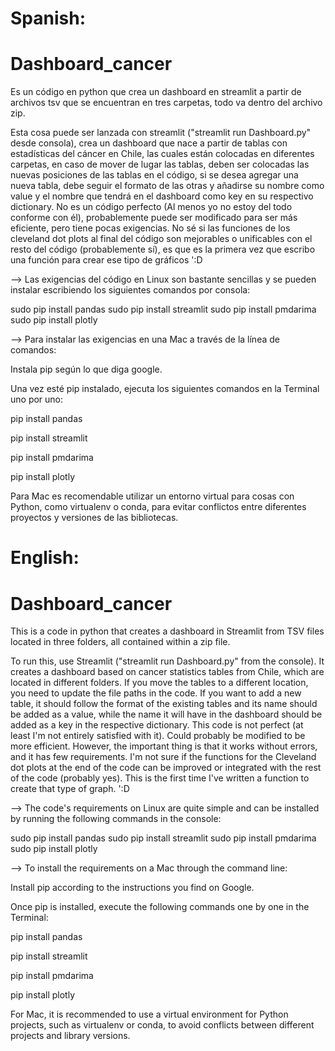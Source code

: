 # Spanish:

# Dashboard_cancer
Es un código en python que crea un dashboard en streamlit a partir de archivos tsv que se encuentran en tres carpetas, todo va dentro del archivo zip.

Esta cosa puede ser lanzada con streamlit ("streamlit run Dashboard.py" desde consola), crea un dashboard que nace a partir de tablas con estadísticas del cáncer en Chile, las cuales están colocadas en diferentes carpetas, en caso de mover de lugar las tablas, deben ser colocadas las nuevas posiciones de las tablas en el código, si se desea agregar una nueva tabla, debe seguir el formato de las otras y añadirse su nombre como value y el nombre que tendrá en el dashboard como key en su respectivo dictionary. No es un código perfecto (Al menos yo no estoy del todo conforme con él), probablemente puede ser modificado para ser más eficiente, pero tiene pocas exigencias. No sé si las funciones de los cleveland dot plots al final del código son mejorables o unificables con el resto del código (probablemente sí), es que es la primera vez que escribo una función para crear ese tipo de gráficos ':D

--> Las exigencias del código en Linux son bastante sencillas y se pueden instalar escribiendo los siguientes comandos por consola:

sudo pip install pandas
sudo pip install streamlit
sudo pip install pmdarima
sudo pip install plotly


--> Para instalar las exigencias en una Mac a través de la línea de comandos:

Instala pip según lo que diga google.

Una vez esté pip instalado, ejecuta los siguientes comandos en la Terminal uno por uno:

   pip install pandas

   pip install streamlit

   pip install pmdarima

   pip install plotly

Para Mac es recomendable utilizar un entorno virtual para cosas con Python, como virtualenv o conda, para evitar conflictos entre diferentes proyectos y versiones de las bibliotecas.


# English:

# Dashboard_cancer

This is a code in python that creates a dashboard in Streamlit from TSV files located in three folders, all contained within a zip file.

To run this, use Streamlit ("streamlit run Dashboard.py" from the console). It creates a dashboard based on cancer statistics tables from Chile, which are located in different folders. If you move the tables to a different location, you need to update the file paths in the code. If you want to add a new table, it should follow the format of the existing tables and its name should be added as a value, while the name it will have in the dashboard should be added as a key in the respective dictionary. This code is not perfect (at least I'm not entirely satisfied with it). Could probably be modified to be more efficient. However, the important thing is that it works without errors, and it has few requirements. I'm not sure if the functions for the Cleveland dot plots at the end of the code can be improved or integrated with the rest of the code (probably yes). This is the first time I've written a function to create that type of graph. ':D

--> The code's requirements on Linux are quite simple and can be installed by running the following commands in the console:

sudo pip install pandas
sudo pip install streamlit
sudo pip install pmdarima
sudo pip install plotly


--> To install the requirements on a Mac through the command line:

Install pip according to the instructions you find on Google.

Once pip is installed, execute the following commands one by one in the Terminal:

   pip install pandas

   pip install streamlit

   pip install pmdarima

   pip install plotly

For Mac, it is recommended to use a virtual environment for Python projects, such as virtualenv or conda, to avoid conflicts between different projects and library versions.
